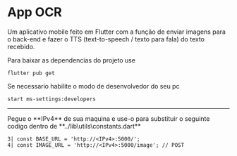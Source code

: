 # App OCR

Um aplicativo mobile feito em Flutter com a função de enviar imagens para o back-end e fazer o TTS (text-to-speech / texto para fala) do texto recebido.

Para baixar as dependencias do projeto use

```
flutter pub get
```

Se necessario habilite o modo de desenvolvedor do seu pc

```
start ms-settings:developers
```

<hr>
Pegue o **IPv4** de sua maquina e use-o para substituir o seguinte codigo dentro de **../lib\utils\constants.dart**

```
3| const BASE_URL = 'http://<IPv4>:5000/';
4| const IMAGE_URL = 'http://<IPv4>:5000/image'; // POST
```
